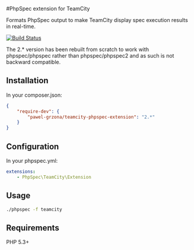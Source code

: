 #PhpSpec extension for TeamCity

Formats PhpSpec output to make TeamCity display spec execution results
in real-time.

[![Build Status](https://travis-ci.org/pawel-grzona/teamcity-phpspec-extension.png)](https://travis-ci.org/pawel-grzona/teamcity-phpspec-extension)

The 2.* version has been rebuilt from scratch to work with phpspec/phpspec
rather than phpspec/phpspec2 and as such is not backward compatible.

## Installation

In your composer.json:

```json
{
    "require-dev": {
        "pawel-grzona/teamcity-phpspec-extension": "2.*"
    }
}
```

## Configuration

In your phpspec.yml:

```yml
extensions:
    - PhpSpec\TeamCity\Extension
```

## Usage

```bash
./phpspec -f teamcity
```

## Requirements

PHP 5.3+
